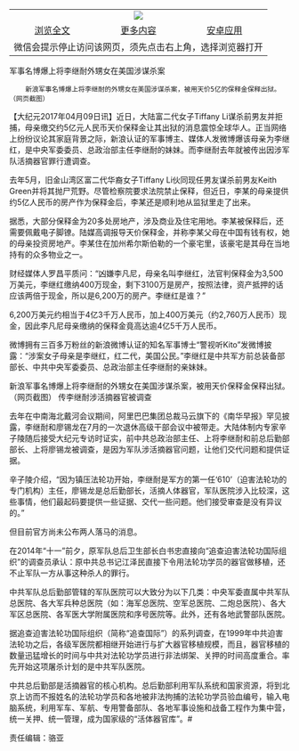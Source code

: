 

<table>
  <tr>
    <td align="center" colspan="3">
      <a href="https://github.com/ogate/ogate/blob/master/README.md"><img src="https://cloud.githubusercontent.com/assets/11880933/13434984/f430fae2-e012-11e5-814f-c2df1e82b247.jpg"/></a>
    </td>
  </tr>
  <tr>
    <td align="center">
      <a href="https://s3.ap-south-1.amazonaws.com/ogatem/oGate.htm?c816964&from=oNote">浏览全文</a>
    </td>
    <td align="center">
      <a href="https://s3.ap-south-1.amazonaws.com/ogatem/oGate.htm?from=oNote">更多内容</a>
    </td>
    <td align="center">
      <a href="https://raw.githubusercontent.com/ogate/up/master/ogate.apk">安卓应用</a>
    </td>
  </tr>
  <tr>
    <td align="center" colspan="3">
      微信会提示停止访问该网页，须先点击右上角，选择浏览器打开
    </td>
  </tr>
</table>    



军事名博爆上将李继耐外甥女在美国涉谋杀案






        新浪军事名博爆上将李继耐的外甥女在美国涉谋杀案，被用天价5亿的保释金保释出狱。（网页截图）

【大纪元2017年04月09日讯】近日，大陆富二代女子Tiffany Li谋杀前男友并拒捕，母亲缴交约5亿元人民币天价保释金让其出狱的消息震惊全球华人。正当网络上纷纷议论其家庭背景之际，新浪认证的军事博主、媒体人发微博爆该母亲为李继红，是中央军委委员、总政治部主任李继耐的妹妹。而李继耐去年就被传出因涉军队活摘器官罪行遭调查。


去年5月，旧金山湾区富二代华裔女子Tiffany Li伙同现任男友谋杀前男友Keith Green并将其抛尸荒野。尽管检察院要求法院禁止保释，但近日，李某的母亲提供约5亿人民币的房产作为保释金后，李某还是顺利地从监狱里走了出来。


据悉，大部分保释金为20多处房地产，涉及商业及住宅用地。李某被保释后，还需要佩戴电子脚镣。陆媒高调报导天价保释金，并称李某父母在中国有钱有权，她的母亲投资房地产。李某住在加州希尔斯伯勒的一个豪宅里，该豪宅是其母在当地持有的众多物业之一。


财经媒体人罗昌平质问：“凶嫌李凡尼，母亲名叫李继红，法官判保释金为3,500万美元，李继红缴纳400万现金，剩下3100万是房产，按照法律，资产抵押的话应该两倍于现金，所以是6,200万的房产。李继红是谁？”


6,200万美元约相当于4亿3千万人民币，加上400万美元（约2,760万人民币）现金，因此李凡尼母亲缴纳的保释金竟高达逾4亿5千万人民币。


微博拥有三百多万粉丝的新浪微博认证的知名军事博士“警视听Kito”发微博披露：“涉案女子母亲是李继红，红二代，美国公民。”李继红是中共军方前总装备部部长、中共中央军委委员、总政治部主任李继耐的亲妹妹。


新浪军事名博爆上将李继耐的外甥女在美国涉谋杀案，被用天价保释金保释出狱。（网页截图）
传李继耐涉活摘器官被调查


去年在中南海北戴河会议期间，阿里巴巴集团总裁马云旗下的《南华早报》罕见披露，李继耐和廖锡龙在7月的一次退休高级干部会议中被带走。大陆体制内专家辛子陵随后接受大纪元专访时证实，前中共总政治部主任、上将李继耐和前总后勤部部长、上将廖锡龙被调查，是因为军队涉活摘器官问题，让他们交代问题和提供证据。


辛子陵介绍，“因为镇压法轮功开始，李继耐是军方的第一任‘610’（迫害法轮功的专门机构）主任，廖锡龙是总后勤部长，活摘人体器官，军队医院涉入比较深，这些事情，他们最起码要提供一些证据、交代一些问题。他们接受审查是没有异议的。”


但目前官方尚未公布两人落马的消息。


在2014年“十一”前夕，原军队总后卫生部长白书忠直接向“追查迫害法轮功国际组织”的调查员承认：原中共总书记江泽民直接下令用法轮功学员的器官做移植，还不止军队一方从事这种杀人的罪行。


中共军队总后勤部管辖的军队医院可以大致分为以下几类：中央军委直属中共军队总医院、各大军兵种总医院（如：海军总医院、空军总医院、二炮总医院）、各大军区总医院、各军医大学附属医院和序号医院等。此外，还有各地武警部队医院。


据追查迫害法轮功国际组织（简称“追查国际”）的系列调查，在1999年中共迫害法轮功之后，各级军医院都相继开始进行与扩大器官移植规模，而且，器官移植的数量迅猛增长的时间与中共对法轮功学员进行非法绑架、关押的时间高度重合。率先开始这项屠杀计划的是中共军队医院。


中共总后勤部是活摘器官的核心机构。总后勤部利用军队系统和国家资源，将到北京上访而不报姓名的法轮功学员和各地被非法拘捕的法轮功学员验血编号，输入电脑系统，利用军车、军航、专用警备部队、各地军事设施和战备工程作为集中营，统一关押、统一管理，成为国家级的“活体器官库”。#


责任编辑：骆亚



